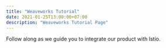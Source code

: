 ```yaml
---
title: "Weaveworks Tutorial"
date: 2021-01-25T13:00:00+07:00
description: "Weaveworks Tutorial Page"
---
```


Follow along as we guide you to integrate our product with Istio.